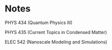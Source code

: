 # Notes

PHYS 434 (Quantum Physics III)

PHYS 435 (Current Topics in Condensed Matter)

ELEC 542 (Nanoscale Modeling and Simulations)
